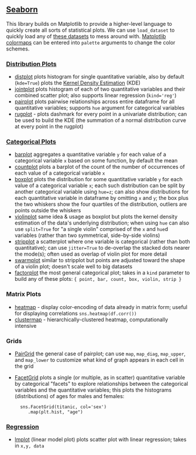 ## [Seaborn](https://seaborn.pydata.org/)
This library builds on Matplotlib to provide a higher-level language to quickly create all sorts of statistical plots. We can use `load_dataset` to quickly load any of [these datasets](https://github.com/mwaskom/seaborn-data) to mess around with. [Matplotlib colormaps](https://matplotlib.org/users/colormaps.html) can be entered into `palette` arguments to change the color schemes.
	
### [Distribution Plots](https://seaborn.pydata.org/tutorial/distributions.html)
* [distplot](https://seaborn.pydata.org/generated/seaborn.distplot.html) plots histogram for single quantitative variable, also by default (`kde=True`) plots the [Kernel Density Estimation](https://en.wikipedia.org/wiki/Kernel_density_estimation) (KDE)
* [jointplot](https://seaborn.pydata.org/generated/seaborn.jointplot.html) plots histogram of each of two quantitative variables and their combined scatter plot; also supports linear regression (`kind='reg'`)
* [pairplot](https://seaborn.pydata.org/generated/seaborn.pairplot.html) plots pairwise relationships across entire dataframe for all quantitative variables; supports `hue` argument for categorical variables
* [rugplot](https://seaborn.pydata.org/generated/seaborn.rugplot.html) - plots dashmark for every point in a univariate distribution; can be used to build the KDE (the summation of a normal distribution curve at every point in the rugplot)

### [Categorical Plots](https://seaborn.pydata.org/tutorial/categorical.html)
* [barplot](https://seaborn.pydata.org/generated/seaborn.barplot.html)  aggregates a quantitative variable `y` for each value of a categorical variable `x` based on some function, by default the mean 
* [countplot](https://seaborn.pydata.org/generated/seaborn.countplot.html) plots a barplot of the count of the number of occurrences of each value of a categorical variable `x`
* [boxplot](https://seaborn.pydata.org/generated/seaborn.boxplot.html) plots the distribution for some quantitative variable `y` for each value of a categorical variable `x`; each such distribution can be split by another categorical variable using `hue=z`; can also show distributions for each quantitative variable in dataframe by omitting `x` and `y`; the box plus the two whiskers show the four quartiles of the distribution, outliers are points outside the whiskers
* [violinplot](https://seaborn.pydata.org/generated/seaborn.violinplot.html) same idea & usage as boxplot but plots the kernel density estimation of the data's underlying distribution; when using `hue` can also use `split=True` for "a single violin" comprised of the `x` and `hue`d variables (rather than two symmetrical, side-by-side violins)
* [stripplot](https://seaborn.pydata.org/generated/seaborn.stripplot.html) a scatterplot where one variable is categorical (rather than both quantitative); can use `jitter=True` to de-overlap the stacked dots nearer the mode(s); often used as overlap of violin plot for more detail
* [swarmplot](https://seaborn.pydata.org/generated/seaborn.swarmplot.html) similar to stripplot but points are adjusted toward the shape of a violin plot; doesn't scale well to big datasets
* [factorplot](https://seaborn.pydata.org/generated/seaborn.factorplot.html) the most general categorical plot; takes in a `kind` parameter to build any of these plots: `{ point, bar, count, box, violin, strip }`

### Matrix Plots
* [heatmap](https://seaborn.pydata.org/generated/seaborn.heatmap.html) - display color-encoding of data already in matrix form; useful for displaying correlations `sns.heatmap(df.corr())` 
* [clustermap](http://seaborn.pydata.org/generated/seaborn.clustermap.html) - hierarchically-clustered heatmap, computationally intensive

### Grids
* [PairGrid](http://seaborn.pydata.org/generated/seaborn.PairGrid.html) the general case of pairplot; can use `map`, `map_diag`, `map_upper`, and `map_lower` to customize what kind of graph appears in each cell in the grid
* [FacetGrid](https://seaborn.pydata.org/generated/seaborn.FacetGrid.html) plots a single (or multiple, as in scatter) quantitative variable by categorical "facets" to explore relationships between the categorical variables and the quantitative variables; this plots the histograms (distributions) of ages for males and females:  

		sns.FacetGrid(titanic, col='sex')
           .map(plt.hist, "age")

### [Regression](https://seaborn.pydata.org/tutorial/regression.html)
* [lmplot](https://seaborn.pydata.org/generated/seaborn.lmplot.html) (linear model plot) plots scatter plot with linear regression; takes in `x,y, data`
